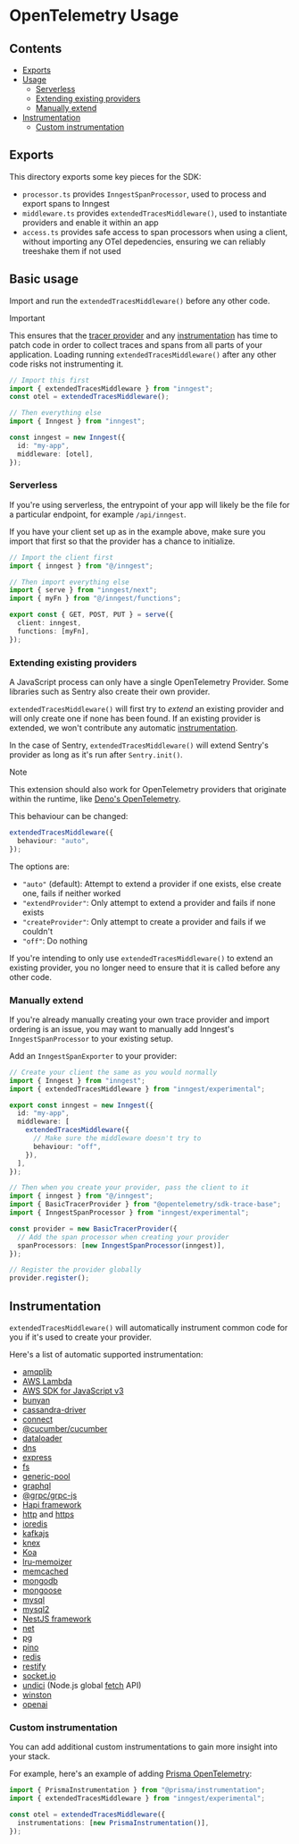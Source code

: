 # OpenTelemetry Usage

## Contents

- [Exports](#exports)
- [Usage](#basic-usage)
  - [Serverless](#serverless)
  - [Extending existing providers](#extending-existing-providers)
  - [Manually extend](#manually-extend)
- [Instrumentation](#instrumentation)
  - [Custom instrumentation](#custom-instrumentation)

## Exports

This directory exports some key pieces for the SDK:

- `processor.ts` provides `InngestSpanProcessor`, used to process and export
  spans to Inngest
- `middleware.ts` provides `extendedTracesMiddleware()`, used to instantiate providers and
  enable it within an app
- `access.ts` provides safe access to span processors when using a client,
  without importing any OTel depedencies, ensuring we can reliably treeshake
  them if not used

## Basic usage

Import and run the `extendedTracesMiddleware()` before any other code.

> [!IMPORTANT]
> This ensures that the [tracer
> provider](https://opentelemetry.io/docs/concepts/signals/traces/#tracer-provider)
> and any
> [instrumentation](https://opentelemetry.io/docs/concepts/instrumentation/) has
> time to patch code in order to collect traces and spans from all parts of your
> application. Loading running `extendedTracesMiddleware()` after any other code risks not
> instrumenting it.

```ts
// Import this first
import { extendedTracesMiddleware } from "inngest";
const otel = extendedTracesMiddleware();

// Then everything else
import { Inngest } from "inngest";

const inngest = new Inngest({
  id: "my-app",
  middleware: [otel],
});
```

### Serverless

If you're using serverless, the entrypoint of your app will likely be the file
for a particular endpoint, for example `/api/inngest`.

If you have your client set up as in the example above, make sure you import
that first so that the provider has a chance to initialize.

```ts
// Import the client first
import { inngest } from "@/inngest";

// Then import everything else
import { serve } from "inngest/next";
import { myFn } from "@/inngest/functions";

export const { GET, POST, PUT } = serve({
  client: inngest,
  functions: [myFn],
});
```

### Extending existing providers

A JavaScript process can only have a single OpenTelemetry Provider. Some
libraries such as Sentry also create their own provider.

`extendedTracesMiddleware()` will first try to _extend_ an existing provider and will only
create one if none has been found. If an existing provider is extended, we won't
contribute any automatic [instrumentation](#instrumentation).

In the case of Sentry, `extendedTracesMiddleware()` will extend Sentry's provider as long
as it's run after `Sentry.init()`.

> [!NOTE]
> This extension should also work for OpenTelemetry providers that originate
> within the runtime, like [Deno's OpenTelemetry](https://docs.deno.com/runtime/fundamentals/open_telemetry/).

This behaviour can be changed:

```ts
extendedTracesMiddleware({
  behaviour: "auto",
});
```

The options are:

- `"auto"` (default): Attempt to extend a provider if one exists, else create one, fails
  if neither worked
- `"extendProvider"`: Only attempt to extend a provider and fails if none exists
- `"createProvider"`: Only attempt to create a provider and fails if we couldn't
- `"off"`: Do nothing

If you're intending to only use `extendedTracesMiddleware()` to extend an existing
provider, you no longer need to ensure that it is called before any other code.

### Manually extend

If you're already manually creating your own trace provider and import ordering
is an issue, you may want to manually add Inngest's `InngestSpanProcessor` to
your existing setup.

Add an `InngestSpanExporter` to your provider:

```ts
// Create your client the same as you would normally
import { Inngest } from "inngest";
import { extendedTracesMiddleware } from "inngest/experimental";

export const inngest = new Inngest({
  id: "my-app",
  middleware: [
    extendedTracesMiddleware({
      // Make sure the middleware doesn't try to
      behaviour: "off",
    }),
  ],
});
```

```ts
// Then when you create your provider, pass the client to it
import { inngest } from "@/inngest";
import { BasicTracerProvider } from "@opentelemetry/sdk-trace-base";
import { InngestSpanProcessor } from "inngest/experimental";

const provider = new BasicTracerProvider({
  // Add the span processor when creating your provider
  spanProcessors: [new InngestSpanProcessor(inngest)],
});

// Register the provider globally
provider.register();
```

## Instrumentation

`extendedTracesMiddleware()` will automatically instrument common code for you if it's
used to create your provider.

Here's a list of automatic supported instrumentation:

- [amqplib](https://www.npmjs.com/package/amqplib)
- [AWS Lambda](https://docs.aws.amazon.com/lambda/latest/dg/nodejs-handler.html)
- [AWS SDK for JavaScript v3](https://github.com/aws/aws-sdk-js-v3)
- [bunyan](https://www.npmjs.com/package/bunyan)
- [cassandra-driver](https://www.npmjs.com/package/cassandra-driver)
- [connect](https://github.com/senchalabs/connect)
- [@cucumber/cucumber](https://www.npmjs.com/package/@cucumber/cucumber)
- [dataloader](https://www.npmjs.com/package/dataloader)
- [dns](http://nodejs.org/dist/latest/docs/api/dns.html)
- [express](https://github.com/expressjs/express)
- [fs](http://nodejs.org/dist/latest/docs/api/fs.html)
- [generic-pool](https://github.com/coopernurse/node-pool)
- [graphql](https://www.npmjs.com/package/graphql)
- [@grpc/grpc-js](https://grpc.io/blog/grpc-js-1.0/)
- [Hapi framework](https://www.npmjs.com/package/@hapi/hapi)
- [http](https://nodejs.org/api/http.html) and
  [https](https://nodejs.org/api/https.html)
- [ioredis](https://github.com/luin/ioredis)
- [kafkajs](https://www.npmjs.com/package/kafkajs)
- [knex](https://github.com/knex/knex)
- [Koa](https://github.com/koajs/koa)
- [lru-memoizer](https://github.com/jfromaniello/lru-memoizer)
- [memcached](https://www.npmjs.com/package/memcached)
- [mongodb](https://github.com/mongodb/node-mongodb-native)
- [mongoose](https://github.com/Automattic/mongoose)
- [mysql](https://www.npmjs.com/package/mysql)
- [mysql2](https://github.com/sidorares/node-mysql2)
- [NestJS framework](https://nestjs.com/)
- [net](http://nodejs.org/dist/latest/docs/api/net.html)
- [pg](https://github.com/brianc/node-postgres)
- [pino](https://www.npmjs.com/package/pino)
- [redis](https://github.com/NodeRedis/node_redis)
- [restify](https://github.com/restify/node-restify)
- [socket.io](https://github.com/socketio/socket.io)
- [undici](https://undici.nodejs.org/) (Node.js global
  [fetch](https://nodejs.org/docs/latest/api/globals.html#fetch) API)
- [winston](https://www.npmjs.com/package/winston)
- [openai](https://www.npmjs.com/package/@opentelemetry/instrumentation-openai)

### Custom instrumentation

You can add additional custom instrumentations to gain more insight into your
stack.

For example, here's an example of adding [Prisma
OpenTelemetry](https://www.prisma.io/docs/orm/prisma-client/observability-and-logging/opentelemetry-tracing):

```ts
import { PrismaInstrumentation } from "@prisma/instrumentation";
import { extendedTracesMiddleware } from "inngest/experimental";

const otel = extendedTracesMiddleware({
  instrumentations: [new PrismaInstrumentation()],
});
```
